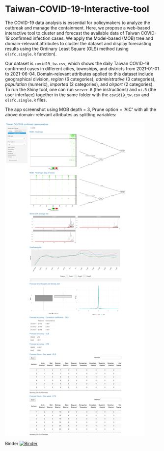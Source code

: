 # Taiwan-COVID-19-Interactive-tool
The COVID-19 data analysis is essential for policymakers to analyze the outbreak and manage the containment. Here, we propose a web-based interactive tool to cluster and forecast the available data of Taiwan COVID-19 confirmed infection cases. We apply the Model-based (MOB) tree and domain-relevant attributes to cluster the dataset and display forecasting results using the Ordinary Least Square (OLS) method (using ```olsfc.single.R``` function). 

Our dataset is ```covid19_tw.csv```, which shows the daily Taiwan COVID-19 confirmed cases in different cities, townships, and districts from 2021-01-01 to 2021-06-04. Domain-relevant attributes applied to this dataset include geographical division, _region_ (6 categories), _administrative_ (3 categories),  _population_ (numeric), _imported_ (2 categories), and _airport_ (2 categories). To run the Shiny tool, one can run ```server.R``` (the instructions) and ```ui.R``` (the user interface) together in the same folder with the ```covid19_tw.csv``` and ```olsfc.single.R``` files. 

The app screenshot using MOB depth = 3, Prune option = 'AIC' with all the above domain-relevant attributes as splitting variables:

![alt text](<https://github.com/mahsaashouri/Taiwan-COVID-19-Interactive-tool/blob/main/screenshot-Taiwan-Interactive-tool.png>)


Binder 
[![Binder](https://mybinder.org/badge_logo.svg)](https://mybinder.org/v2/gh/mahsaashouri/Taiwan-COVID-19-Interactive-tool/main?urlpath=rstudio)

